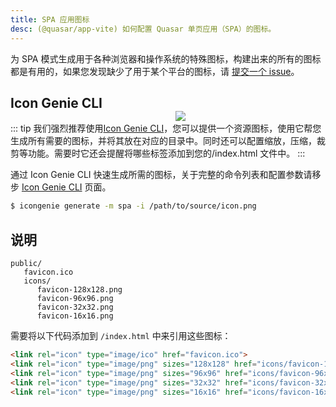 ```yaml
---
title: SPA 应用图标
desc: (@quasar/app-vite) 如何配置 Quasar 单页应用（SPA）的图标。
---
```


为 SPA 模式生成用于各种浏览器和操作系统的特殊图标，构建出来的所有的图标都是有用的，如果您发现缺少了用于某个平台的图标，请 [提交一个 issue](https://github.com/quasarframework/quasar/issues)。

<img src="https://cdn.quasar.dev/img/iconfactory.png" style="float:right;max-width:15%;min-width:240px;padding-top:40px" />

## Icon Genie CLI

::: tip
我们强烈推荐使用[Icon Genie CLI](/icongenie/introduction)，您可以提供一个资源图标，使用它帮您生成所有需要的图标，并将其放在对应的目录中。同时还可以配置缩放，压缩，裁剪等功能。需要时它还会提醒将哪些标签添加到您的/index.html 文件中。
:::

通过 Icon Genie CLI 快速生成所需的图标，关于完整的命令列表和配置参数请移步 [Icon Genie CLI](/icongenie/command-list) 页面。

```bash
$ icongenie generate -m spa -i /path/to/source/icon.png
```

## 说明

```
public/
   favicon.ico
   icons/
      favicon-128x128.png
      favicon-96x96.png
      favicon-32x32.png
      favicon-16x16.png
```

需要将以下代码添加到 `/index.html` 中来引用这些图标：

```html
<link rel="icon" type="image/ico" href="favicon.ico">
<link rel="icon" type="image/png" sizes="128x128" href="icons/favicon-128x128.png">
<link rel="icon" type="image/png" sizes="96x96" href="icons/favicon-96x96.png">
<link rel="icon" type="image/png" sizes="32x32" href="icons/favicon-32x32.png">
<link rel="icon" type="image/png" sizes="16x16" href="icons/favicon-16x16.png">
```
